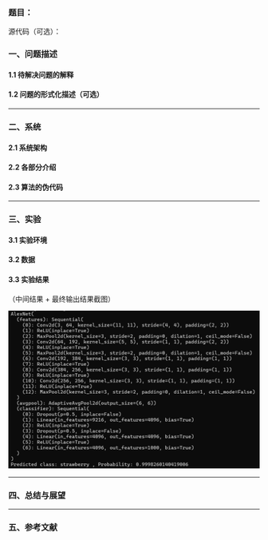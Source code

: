 ### 题目：

源代码（可选）：

### 一、问题描述

#### 1.1 待解决问题的解释





#### 1.2 问题的形式化描述（可选）





---



### 二、系统

#### 2.1 系统架构





#### 2.2 各部分介绍





#### 2.3 算法的伪代码





---



### 三、实验

#### 3.1 实验环境





#### 3.2 数据





#### 3.3 实验结果

（中间结果 + 最终输出结果截图）

![demo1](./images/result1.png)



---



### 四、总结与展望





---



### 五、参考文献